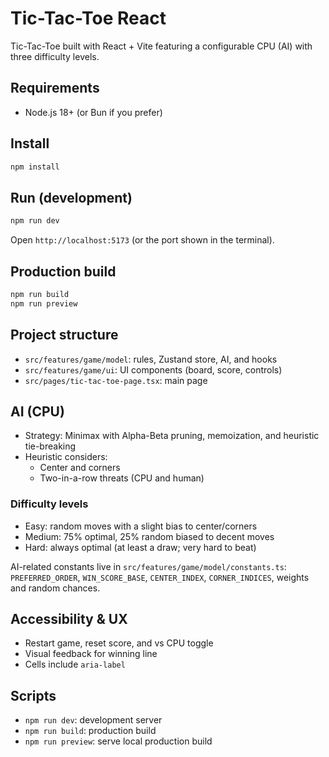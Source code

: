 # Tic-Tac-Toe React

Tic-Tac-Toe built with React + Vite featuring a configurable CPU (AI) with three difficulty levels.

## Requirements

- Node.js 18+ (or Bun if you prefer)

## Install

```bash
npm install
```

## Run (development)

```bash
npm run dev
```

Open `http://localhost:5173` (or the port shown in the terminal).

## Production build

```bash
npm run build
npm run preview
```

## Project structure

- `src/features/game/model`: rules, Zustand store, AI, and hooks
- `src/features/game/ui`: UI components (board, score, controls)
- `src/pages/tic-tac-toe-page.tsx`: main page

## AI (CPU)

- Strategy: Minimax with Alpha-Beta pruning, memoization, and heuristic tie-breaking
- Heuristic considers:
  - Center and corners
  - Two-in-a-row threats (CPU and human)

### Difficulty levels

- Easy: random moves with a slight bias to center/corners
- Medium: 75% optimal, 25% random biased to decent moves
- Hard: always optimal (at least a draw; very hard to beat)

AI-related constants live in `src/features/game/model/constants.ts`:
`PREFERRED_ORDER`, `WIN_SCORE_BASE`, `CENTER_INDEX`, `CORNER_INDICES`, weights and random chances.

## Accessibility & UX

- Restart game, reset score, and vs CPU toggle
- Visual feedback for winning line
- Cells include `aria-label`

## Scripts

- `npm run dev`: development server
- `npm run build`: production build
- `npm run preview`: serve local production build
